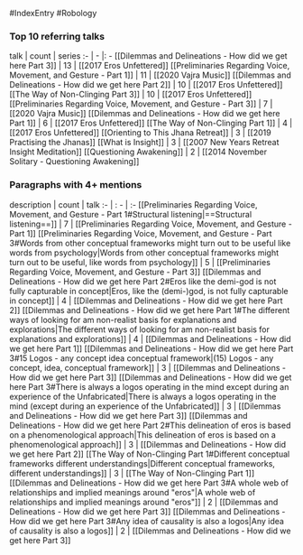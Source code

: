 #IndexEntry #Robology

### Top 10 referring talks
talk | count | series
:- | - |: -
[[Dilemmas and Delineations - How did we get here Part 3]] | 13 | [[2017 Eros Unfettered]]
[[Preliminaries Regarding Voice, Movement, and Gesture - Part 1]] | 11 | [[2020 Vajra Music]]
[[Dilemmas and Delineations - How did we get here Part 2]] | 10 | [[2017 Eros Unfettered]]
[[The Way of Non-Clinging Part 3]] | 10 | [[2017 Eros Unfettered]]
[[Preliminaries Regarding Voice, Movement, and Gesture - Part 3]] | 7 | [[2020 Vajra Music]]
[[Dilemmas and Delineations - How did we get here Part 1]] | 6 | [[2017 Eros Unfettered]]
[[The Way of Non-Clinging Part 1]] | 4 | [[2017 Eros Unfettered]]
[[Orienting to This Jhana Retreat]] | 3 | [[2019 Practising the Jhanas]]
[[What is Insight]] | 3 | [[2007 New Years Retreat Insight Meditation]]
[[Questioning Awakening]] | 2 | [[2014 November Solitary - Questioning Awakening]]

### Paragraphs with 4+ mentions
description | count | talk
:- | : - | :-
[[Preliminaries Regarding Voice, Movement, and Gesture - Part 1#Structural listening\|==Structural listening==]] | 7 | [[Preliminaries Regarding Voice, Movement, and Gesture - Part 1]]
[[Preliminaries Regarding Voice, Movement, and Gesture - Part 3#Words from other conceptual frameworks might turn out to be useful like words from psychology\|Words from other conceptual frameworks might turn out to be useful, like words from psychology]] | 5 | [[Preliminaries Regarding Voice, Movement, and Gesture - Part 3]]
[[Dilemmas and Delineations - How did we get here Part 2#Eros like the demi-god is not fully capturable in concept\|Eros, like the (demi-)god, is not fully capturable in concept]] | 4 | [[Dilemmas and Delineations - How did we get here Part 2]]
[[Dilemmas and Delineations - How did we get here Part 1#The different ways of looking for am non-realist basis for explanations and explorations\|The different ways of looking for am non-realist basis for explanations and explorations]] | 4 | [[Dilemmas and Delineations - How did we get here Part 1]]
[[Dilemmas and Delineations - How did we get here Part 3#15 Logos - any concept idea conceptual framework\|(15) Logos - any concept, idea, conceptual framework]] | 3 | [[Dilemmas and Delineations - How did we get here Part 3]]
[[Dilemmas and Delineations - How did we get here Part 3#There is always a logos operating in the mind except during an experience of the Unfabricated\|There is always a logos operating in the mind (except during an experience of the Unfabricated]] | 3 | [[Dilemmas and Delineations - How did we get here Part 3]]
[[Dilemmas and Delineations - How did we get here Part 2#This delineation of eros is based on a phenomenological approach\|This delineation of eros is based on a phenomenological approach]] | 3 | [[Dilemmas and Delineations - How did we get here Part 2]]
[[The Way of Non-Clinging Part 1#Different conceptual frameworks different understandings\|Different conceptual frameworks, different understandings]] | 3 | [[The Way of Non-Clinging Part 1]]
[[Dilemmas and Delineations - How did we get here Part 3#A whole web of relationships and implied meanings around "eros"\|A whole web of relationships and implied meanings around "eros"]] | 2 | [[Dilemmas and Delineations - How did we get here Part 3]]
[[Dilemmas and Delineations - How did we get here Part 3#Any idea of causality is also a logos\|Any idea of causality is also a logos]] | 2 | [[Dilemmas and Delineations - How did we get here Part 3]]

